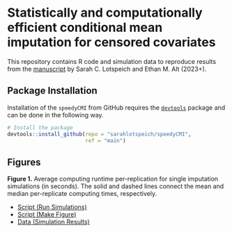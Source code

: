 # Statistically and computationally efficient conditional mean imputation for censored covariates

This repository contains R code and simulation data to reproduce results from the [manuscript]() by Sarah C. Lotspeich and Ethan M. Alt (2023+). 

## Package Installation

Installation of the `speedyCMI` from GitHub requires the
[`devtools`](https://www.r-project.org/nosvn/pandoc/devtools.html)
package and can be done in the following way.

``` r
# Install the package
devtools::install_github(repo = "sarahlotspeich/speedyCMI", 
                         ref = "main")
```

## Figures 

**Figure 1.** Average computing runtime per-replication for single imputation simulations (in seconds). The solid and dashed lines connect the mean and median per-replicate computing times, respectively.

  - [Script (Run Simulations)](sims/)
  - [Script (Make Figure)](figures/fig1-average-computing-time-weibull-single-imp.R)
  - [Data (Simulation Results)](sims/si_single_imp.csv)
